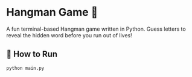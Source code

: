 # Hangman Game 🎯

A fun terminal-based Hangman game written in Python. Guess letters to reveal the hidden word before you run out of lives!

## 🚀 How to Run

```bash
python main.py